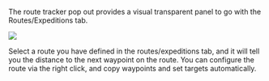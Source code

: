 The route tracker pop out provides a visual transparent panel to go with the Routes/Expeditions tab.

![](http://i.imgur.com/D03k4qX.png)

Select a route you have defined in the routes/expeditions tab, and it will tell you the distance to the next waypoint on the route.  You can configure the route via the right click, and copy waypoints and set targets automatically.